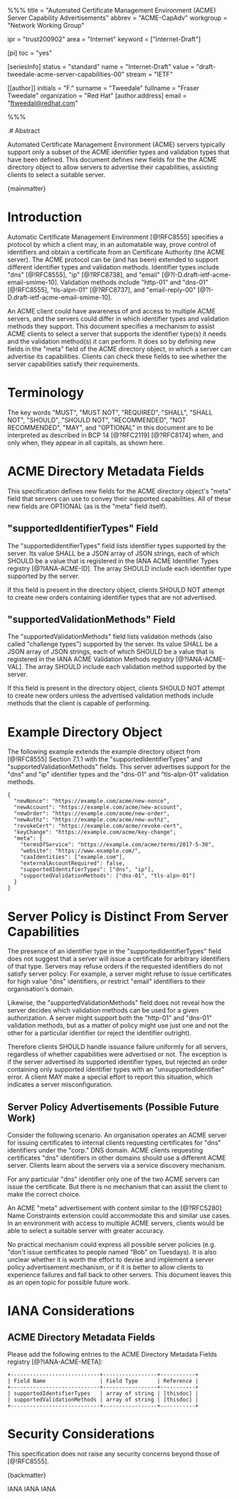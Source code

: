 %%%
title = "Automated Certificate Management Environment (ACME) Server Capability Advertisements"
abbrev = "ACME-CapAdv"
workgroup = "Network Working Group"

ipr = "trust200902"
area = "Internet"
keyword = ["Internet-Draft"]

[pi]
toc = "yes"

[seriesInfo]
status = "standard"
name = "Internet-Draft"
value = "draft-tweedale-acme-server-capabilities-00"
stream = "IETF"

[[author]]
initials = "F."
surname = "Tweedale"
fullname = "Fraser Tweedale"
organization = "Red Hat"
  [author.address]
  email = "ftweedal@redhat.com"

%%%

.# Abstract

Automated Certificate Management Environment (ACME) servers
typically support only a subset of the ACME identifier types and
validation types that have been defined.  This document defines new
fields for the the ACME directory object to allow servers to
advertise their capabilities, assisting clients to select a suitable
server.

{mainmatter}

# Introduction

Automatic Certificate Management Environment [@!RFC8555] specifies a
protocol by which a client may, in an automatable way, prove control
of identifiers and obtain a certificate from an Certificate
Authority (the ACME server).  The ACME protocol can be (and has
been) extended to support different identifier types and validation
methods.  Identifier types include "dns" [@!RFC8555], "ip"
[@?RFC8738], and "email" [@?I-D.draft-ietf-acme-email-smime-10].
Validation methods include "http-01" and "dns-01" [@!RFC8555],
"tls-alpn-01" [@?RFC8737], and "email-reply-00"
[@?I-D.draft-ietf-acme-email-smime-10].

An ACME client could have awareness of and access to multiple ACME
servers, and the servers could differ in which identifier types and
validation methods they support.  This document specifies a
mechanism to assist ACME clients to select a server that supports
the identifier type(s) it needs and the validation method(s) it can
perform.  It does so by defining new fields in the "meta" field of
the ACME directory object, in which a server can advertise its
capabilities.  Clients can check these fields to see whether the
server capabilities satisfy their requirements.

# Terminology

The key words "MUST", "MUST NOT", "REQUIRED", "SHALL", "SHALL NOT",
"SHOULD", "SHOULD NOT", "RECOMMENDED", "NOT RECOMMENDED", "MAY", and
"OPTIONAL" in this document are to be interpreted as described in
BCP 14 [@?RFC2119] [@?RFC8174] when, and only when, they appear in all
capitals, as shown here.

# ACME Directory Metadata Fields

This specification defines new fields for the ACME directory
object's "meta" field that servers can use to convey their supported
capabilities.  All of these new fields are OPTIONAL (as is the
"meta" field itself).

## "supportedIdentifierTypes" Field

The "supportedIdentifierTypes" field lists identifier types
supported by the server.  Its value SHALL be a JSON array of JSON
strings, each of which SHOULD be a value that is registered in the
IANA ACME Identifier Types registry [@?IANA-ACME-ID].  The array SHOULD
include each identifier type supported by the server.

If this field is present in the directory object, clients SHOULD NOT
attempt to create new orders containing identifier types that are
not advertised.

## "supportedValidationMethods" Field

The "supportedValidationMethods" field lists validation methods
(also called "challenge types") supported by the server.  Its value
SHALL be a JSON array of JSON strings, each of which SHOULD be a
value that is registered in the IANA ACME Validation Methods
registry [@?IANA-ACME-VAL].  The array SHOULD include each validation
method supported by the server.

If this field is present in the directory object, clients SHOULD NOT
attempt to create new orders unless the advertised validation
methods include methods that the client is capable of performing.

# Example Directory Object

The following example extends the example directory object from
[@!RFC8555] Section 7.1.1 with the "supportedIdentifierTypes" and
"supportedValidationMethods" fields.  This server advertises support
for the "dns" and "ip" identifier types and the "dns-01" and
"tls-alpn-01" validation methods.

    {
      "newNonce": "https://example.com/acme/new-nonce",
      "newAccount": "https://example.com/acme/new-account",
      "newOrder": "https://example.com/acme/new-order",
      "newAuthz": "https://example.com/acme/new-authz",
      "revokeCert": "https://example.com/acme/revoke-cert",
      "keyChange": "https://example.com/acme/key-change",
      "meta": {
        "termsOfService": "https://example.com/acme/terms/2017-5-30",
        "website": "https://www.example.com/",
        "caaIdentities": ["example.com"],
        "externalAccountRequired": false,
        "supportedIdentifierTypes": ["dns", "ip"],
        "supportedValidationMethods": ["dns-01", "tls-alpn-01"]
      }
    }

# Server Policy is Distinct From Server Capabilities

The presence of an identifier type in the "supportedIdentifierTypes"
field does not suggest that a server will issue a certificate for
arbitrary identifiers of that type.  Servers may refuse orders if
the requested identifiers do not satisfy server policy.  For
example, a server might refuse to issue certificates for high value
"dns" identifiers, or restrict "email" identifiers to their
organisation's domain.

Likewise, the "supportedValidationMethods" field does not reveal how
the server decides which validation methods can be used for a given
authorization.  A server might support both the "http-01" and
"dns-01" validation methods, but as a matter of policy might use
just one and not the other for a particular identifier (or reject
the identifier outright).

Therefore clients SHOULD handle issuance failure uniformly for all
servers, regardless of whether capabilities were advertised or not.
The exception is if the server advertised its supported identifier
types, but rejected an order containing only supported identifier
types with an "unsupportedIdentifier" error.  A client MAY make a
special effort to report this situation, which indicates a server
misconfiguration.

## Server Policy Advertisements (Possible Future Work)

Consider the following scenario.  An organisation operates an ACME
server for issuing certificates to internal clients requesting
certificates for "dns" identifiers under the "corp." DNS domain.
ACME clients requesting certificates "dns" identifiers in other
domains should use a different ACME server.  Clients learn about the
servers via a service discovery mechanism.

For any particular "dns" identifier only one of the two ACME servers
can issue the certificate.  But there is no mechanism that can
assist the client to make the correct choice.

An ACME "meta" advertisement with content similar to the [@?RFC5280]
Name Constraints extension could accommodate this and similar use
cases.  In an environment with access to multiple ACME servers,
clients would be able to select a suitable server with greater
accuracy.

No practical mechanism could express all possible server policies
(e.g. "don't issue certificates to people named "Bob" on Tuesdays).
It is also unclear whether it is worth the effort to devise and
implement a server policy advertisement mechanism, or if it is
better to allow clients to experience failures and fall back to
other servers.  This document leaves this as an open topic for
possible future work.

# IANA Considerations

## ACME Directory Metadata Fields

Please add the following entries to the ACME Directory Metadata
Fields registry [@?IANA-ACME-META]:

    +----------------------------+-----------------+-----------+
    | Field Name                 | Field Type      | Reference |
    +----------------------------+-----------------+-----------+
    | supportedIdentifierTypes   | array of string | [thisdoc] |
    | supportedValidationMethods | array of string | [thisdoc] |
    +----------------------------+-----------------+-----------+


# Security Considerations

This specification does not raise any security concerns beyond those
of [@!RFC8555].


{backmatter}

<reference anchor="IANA-ACME-ID" target="https://www.iana.org/assignments/acme/acme.xhtml#acme-identifier-types">
    <front>
        <title>ACME Identifier Types</title>
        <author><organization>IANA</organization></author>
    </front>
</reference>
<reference anchor="IANA-ACME-VAL" target="https://www.iana.org/assignments/acme/acme.xhtml#acme-validation-methods">
    <front>
        <title>ACME Validation Methods</title>
        <author><organization>IANA</organization></author>
    </front>
</reference>
<reference anchor="IANA-ACME-META" target="https://www.iana.org/assignments/acme/acme.xhtml#acme-directory-metadata-fields">
    <front>
        <title>ACME Directory Metadata Fields</title>
        <author><organization>IANA</organization></author>
    </front>
</reference>
